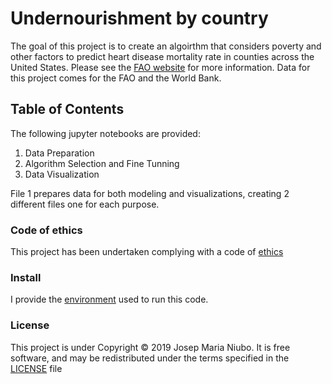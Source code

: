 # Undernourishment by country
The goal of this project is to create an algoirthm that considers poverty and other factors to predict heart disease mortality rate in counties across the United States. Please see the [FAO website](http://www.fao.org/sustainable-development-goals/indicators/211/en/) for more information.
Data for this project comes for the FAO and the World Bank.

## Table of Contents 
The following jupyter notebooks are provided:
1. Data Preparation
2. Algorithm Selection and Fine Tunning
3. Data Visualization

File 1 prepares data for both modeling and visualizations, creating 2 different files one for each purpose.

### Code of ethics

This project has been undertaken complying with a code of [ethics](https://github.com/titoniubo/undernoursihment/blob/master/Code%20of%20ethics.txt) 

### Install
I provide the [environment](https://github.com/titoniubo/poverty_and_heart_disease/blob/master/povheartdisease.yml) used to run this code.

### License
This project is under Copyright © 2019 Josep Maria Niubo. It is free software, and may be redistributed under the terms specified in the [LICENSE](https://github.com/titoniubo/undernoursihment/blob/master/License.txt) file
